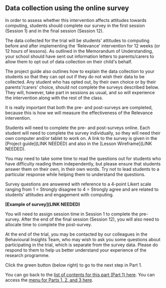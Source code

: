 ## Data collection using the online survey

In order to assess whether this intervention affects attitudes towards computing, students should complete our survey in the first session (Session 1) and in the final session (Session 12).

The data collected for the trial will be students' attitudes to computing before and after implementing the 'Relevance' intervention for 12 weeks (or 12 hours of lessons). As outlined in the Memorandum of Understanding, your school should have sent out information letters to parents/carers to allow them to opt out of data collection on their child's behalf. 

The project guide also outlines how to explain the data collection to your students so that they can opt out if they do not wish their data to be collected. Any student who has opted out, by their own choice or by their parents'/carers' choice, should not complete the surveys described below. They will, however, take part in sessions as usual, and so will experience the intervention along with the rest of the class.
 
It is really important that both the pre- and post-surveys are completed, because this is how we will measure the effectiveness of the Relevance intervention. 

Students will need to complete the pre- and post-surveys online. Each student will need to complete the survey individually, so they will need their own computer and/or tablet to work on. A link to the survey is given in the [Project guide](LINK NEEDED) and also in the [Lesson Wireframe](LINK NEEDED).

You may need to take some time to read the questions out for students who have difficulty reading them independently, but please ensure that students answer them on their own, in their own words. Try not to lead students to a particular response while helping them to understand the questions.

Survey questions are answered with reference to a 4-point Likert scale ranging from 1 = Strongly disagree to 4 = Strongly agree and are related to students' attitudes and engagement with computing.

**[Example of survey](LINK NEEDED)**

You will need to assign session time in Session 1 to complete the pre-survey. After the end of the final session (Session 12), you will also need to allocate time to complete the post-survey.

At the end of the trial, you may be contacted by our colleagues in the Behavioural Insights Team, who may wish to ask you some questions about participating in the trial, which is separate from the survey data. Please do respond to them to help us better understand your experience of the research programme.

Click the green button (below right) to go to the next step in Part 1.

You can go back to the [list of contents for this part (Part 1) here](https://projects.raspberrypi.org/en/projects/Year8-RelevanceTraining-Part1-GBICi4).
You can access the [menu for Parts 1, 2, and 3 here](https://projects.raspberrypi.org/en/pathways/year8-relevancetraining-gbici4).
